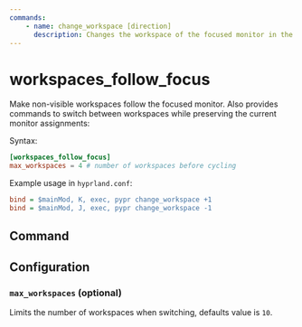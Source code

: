```yaml
---
commands:
    - name: change_workspace [direction]
      description: Changes the workspace of the focused monitor in the given direction.
---
```


# workspaces_follow_focus

Make non-visible workspaces follow the focused monitor.
Also provides commands to switch between workspaces while preserving the current monitor assignments:

Syntax:
```toml
[workspaces_follow_focus]
max_workspaces = 4 # number of workspaces before cycling
```
Example usage in `hyprland.conf`:

```ini
bind = $mainMod, K, exec, pypr change_workspace +1
bind = $mainMod, J, exec, pypr change_workspace -1
 ```

## Command

<CommandList :commands="$frontmatter.commands" />

## Configuration

### `max_workspaces` (optional)

Limits the number of workspaces when switching, defaults value is `10`.
